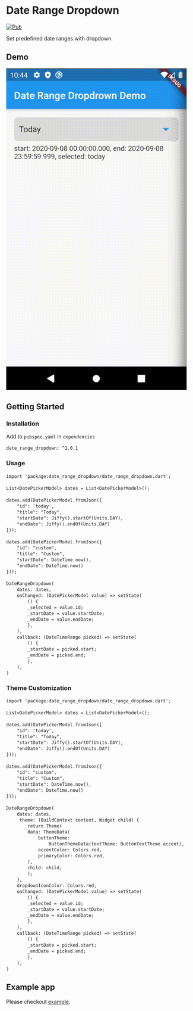 # Date Range Dropdown
[![Pub](https://img.shields.io/pub/v/date_range_dropdown?include_prereleases)](https://pub.dev/packages/date_range_dropdown)


Set predefined date ranges with dropdown.

## Demo
![](demogif.gif)

## Getting Started

### Installation

Add to `pubspec.yaml` in `dependencies`

```
date_range_dropdown: ^1.0.1
```

### Usage

```
import 'package:date_range_dropdown/date_range_dropdown.dart';

List<DatePickerModel> dates = List<DatePickerModel>();

dates.add(DatePickerModel.fromJson({
    "id": 'today',
    "title": "Today",
    "startDate": Jiffy().startOf(Units.DAY),
    "endDate": Jiffy().endOf(Units.DAY)
}));

dates.add(DatePickerModel.fromJson({
    "id": "custom",
    "title": "Custom",
    "startDate": DateTime.now(),
    "endDate": DateTime.now()
}));

DateRangeDropdown(
    dates: dates,
    onChanged: (DatePickerModel value) => setState(
        () {
        _selected = value.id;
        _startDate = value.startDate;
        _endDate = value.endDate;
        },
    ),
    callback: (DateTimeRange picked) => setState(
        () {
        _startDate = picked.start;
        _endDate = picked.end;
        },
    ),
)
```

### Theme Customization

```
import 'package:date_range_dropdown/date_range_dropdown.dart';

List<DatePickerModel> dates = List<DatePickerModel>();

dates.add(DatePickerModel.fromJson({
    "id": 'today',
    "title": "Today",
    "startDate": Jiffy().startOf(Units.DAY),
    "endDate": Jiffy().endOf(Units.DAY)
}));

dates.add(DatePickerModel.fromJson({
    "id": "custom",
    "title": "Custom",
    "startDate": DateTime.now(),
    "endDate": DateTime.now()
}));

DateRangeDropdown(
    dates: dates,
     theme: (BuildContext context, Widget child) {
        return Theme(
        data: ThemeData(
            buttonTheme:
                ButtonThemeData(textTheme: ButtonTextTheme.accent),
            accentColor: Colors.red,
            primaryColor: Colors.red,
        ),
        child: child,
        );
    },
    dropdownIconColor: Colors.red,
    onChanged: (DatePickerModel value) => setState(
        () {
        _selected = value.id;
        _startDate = value.startDate;
        _endDate = value.endDate;
        },
    ),
    callback: (DateTimeRange picked) => setState(
        () {
        _startDate = picked.start;
        _endDate = picked.end;
        },
    ),
)
```


## Example app

Please checkout [example](https://github.com/wendellrocha/date_range_dropdown/tree/master/example).